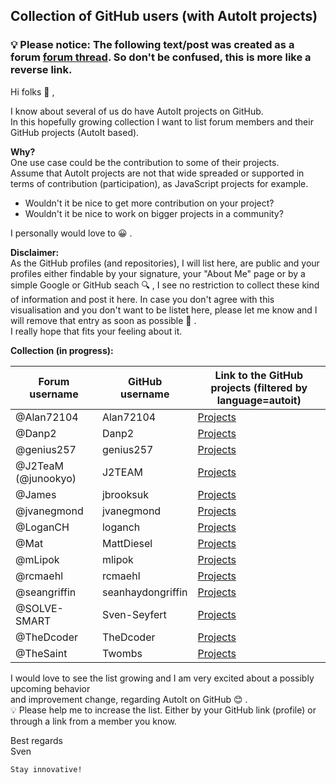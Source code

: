 ## Collection of GitHub users (with AutoIt projects)

### 💡 Please notice: The following text/post was created as a forum [forum thread](https://www.autoitscript.com/forum/topic/209411-collection-of-github-users-with-autoit-projects). So don't be confused, this is more like a reverse link.

Hi folks 👋 ,

I know about several of us do have AutoIt projects on GitHub.<br>
In this hopefully growing collection I want to list forum members and their GitHub projects (AutoIt based).

**Why?**<br>
One use case could be the contribution to some of their projects.<br>
Assume that AutoIt projects are not that wide spreaded or supported in terms of contribution (participation), as JavaScript projects for example.

- Wouldn't it be nice to get more contribution on your project?
- Wouldn't it be nice to work on bigger projects in a community?

I personally would love to 😀 .

**Disclaimer:**<br>
As the GitHub profiles (and repositories), I will list here, are public and your profiles either findable by your signature, your "About Me" page or by a simple Google or GitHub seach 🔍 , I see no restriction to collect these kind of information and post it here. In case you don't agree with this visualisation and you don't want to be listet here, please let me know and I will remove that entry as soon as possible 🤝 .<br>
I really hope that fits your feeling about it.

**Collection (in progress):**

| Forum username      | GitHub username   | Link to the GitHub projects (filtered by language=autoit)                                        |
| ---                 | ---               | ---                                                                                              |
| @Alan72104          | Alan72104         | [Projects](https://github.com/Alan72104?tab=repositories&q=&type=&language=autoit&sort=)         |
| @Danp2              | Danp2             | [Projects](https://github.com/Danp2?tab=repositories&q=&type=&language=autoit&sort=)             |
| @genius257          | genius257         | [Projects](https://github.com/genius257?tab=repositories&q=&type=&language=autoit&sort=)         |
| @J2TeaM (@junookyo) | J2TEAM            | [Projects](https://github.com/J2TEAM?tab=repositories&q=&type=&language=autoit&sort=)            |
| @James              | jbrooksuk         | [Projects](https://github.com/jbrooksuk?tab=repositories&q=&type=&language=autoit&sort=)         |
| @jvanegmond         | jvanegmond        | [Projects](https://github.com/jvanegmond?tab=repositories&q=&type=&language=autoit&sort=)        |
| @LoganCH            | loganch           | [Projects](https://github.com/loganch/AutoIt-VSCode)                                             |
| @Mat                | MattDiesel        | [Projects](https://github.com/MattDiesel?tab=repositories&q=&type=&language=autoit&sort=)        |
| @mLipok             | mlipok            | [Projects](https://github.com/mlipok?tab=repositories&q=&type=&language=autoit&sort=)            |
| @rcmaehl            | rcmaehl           | [Projects](https://github.com/rcmaehl?tab=repositories&q=&type=&language=autoit&sort=)           |
| @seangriffin        | seanhaydongriffin | [Projects](https://github.com/seanhaydongriffin?tab=repositories&q=&type=&language=autoit&sort=) |
| @SOLVE-SMART        | Sven-Seyfert      | [Projects](https://github.com/Sven-Seyfert?tab=repositories&q=&type=&language=autoit&sort=)      |
| @TheDcoder          | TheDcoder         | [Projects](https://github.com/TheDcoder?tab=repositories&q=&type=&language=autoit&sort=)         |
| @TheSaint           | Twombs            | [Projects](https://github.com/Twombs?tab=repositories&q=&type=&language=autoit&sort=)            |

I would love to see the list growing and I am very excited about a possibly upcoming behavior<br>
and improvement change, regarding AutoIt on GitHub 😊 .<br>
💡 Please help me to increase the list. Either by your GitHub link (profile) or through a link from a member you know.

Best regards<br>
Sven

    Stay innovative!
